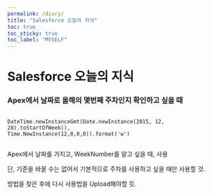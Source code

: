 ```yaml
---
permalink: /diary/
title: "Salesforce 오늘의 지식"
toc: true
toc_sticky: true
toc_label: "MYSELF"
---
```


# **Salesforce 오늘의 지식**

### Apex에서 날짜로 올해의 몇번째 주차인지 확인하고 싶을 때

```

DateTime.newInstanceGmt(Date.newInstance(2015, 12, 28).toStartOfWeek(), 
Time.NewInstance(12,0,0,0)).format('w')


```


Apex에서 날짜를 가지고, WeekNumber를 알고 싶을 때, 사용

단, 기준을 바꿀 수는 없어서 기본적으로 주차를 사용하고 싶을 때만 사용할 것.

방법을 찾은 후에 다시 사용법을 Upload해야할 듯.